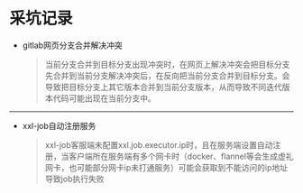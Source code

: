 # 采坑记录

* gitlab网页分支合并解决冲突
  > 当前分支合并到目标分支出现冲突时，在网页上解决冲突会把目标分支先合并到当前分支解决冲突后，在反向把当前分支合并到目标分支。会导致把目标分支上其它版本合并到当前分支版本，从而导致不同迭代版本代码可能出现在当前分支中。

---

* xxl-job自动注册服务
  > xxl-job客服端未配置xxl.job.executor.ip时，且在服务端设置自动注册，当客户端所在服务端有多个网卡时（docker、flannel等会生成虚礼网卡，也可能部分网卡ip未打通服务）可能会获取到不能访问的ip地址导致job执行失败
